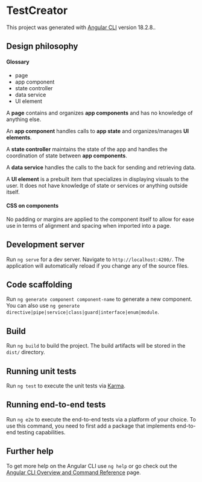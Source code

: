 # TestCreator 

This project was generated with [Angular CLI](https://github.com/angular/angular-cli) version 18.2.8..

## Design philosophy

#### Glossary
 - page
 - app component
 - state controller
 - data service
 - UI element

A **page** contains and organizes **app components** and has no knowledge of anything else.

An **app component** handles calls to **app state** and organizes/manages **UI elements**.

A **state controller** maintains the state of the app and handles the coordination of state between **app components**.

A **data service** handles the calls to the back for sending and retrieving data.

A **UI element** is a prebuilt item that specializes in displaying visuals to the user. It does not have knowledge of state or services or anything outside itself. 

#### CSS on components

No padding or margins are applied to the component itself to allow for ease use in terms of alignment and spacing 
when imported into a page. 

## Development server

Run `ng serve` for a dev server. Navigate to `http://localhost:4200/`. The application will automatically reload if you change any of the source files.

## Code scaffolding

Run `ng generate component component-name` to generate a new component. You can also use `ng generate directive|pipe|service|class|guard|interface|enum|module`.

## Build

Run `ng build` to build the project. The build artifacts will be stored in the `dist/` directory.

## Running unit tests

Run `ng test` to execute the unit tests via [Karma](https://karma-runner.github.io).

## Running end-to-end tests

Run `ng e2e` to execute the end-to-end tests via a platform of your choice. To use this command, you need to first add a package that implements end-to-end testing capabilities.

## Further help

To get more help on the Angular CLI use `ng help` or go check out the [Angular CLI Overview and Command Reference](https://angular.dev/tools/cli) page.

